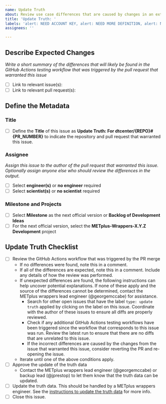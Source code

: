 ```yaml
---
name: Update Truth
about: Review use case differences that are caused by changes in an external repository and update truth dataset if necessary.
title: 'Update Truth: '
labels: 'alert: NEED ACCOUNT KEY, alert: NEED MORE DEFINITION, alert: NEED CYCLE ASSIGNMENT, type: update truth, priority: blocker, component: CI/CD, requestor: METplus Team'
assignees: ''

---
```


## Describe Expected Changes ##

*Write a short summary of the differences that will likely be found in the GitHub Actions testing workflow that was triggered by the pull request that warranted this issue*

- [ ] Link to relevant issue(s):
- [ ] Link to relevant pull request(s): 

## Define the Metadata ##

### Title ###
- [ ] Define the **Title** of this issue as **Update Truth: For dtcenter/{REPO}#{PR_NUMBER}** to indicate the repository and pull request that warranted this issue.

### Assignee ###

*Assign this issue to the author of the pull request that warranted this issue. Optionally assign anyone else who should review the differences in the output.*

- [ ] Select **engineer(s)** or **no engineer** required
- [ ] Select **scientist(s)** or **no scientist** required

### Milestone and Projects ###
- [ ] Select **Milestone** as the next official version or **Backlog of Development Ideas**
- [ ] For the next official version, select the **METplus-Wrappers-X.Y.Z Development** project

## Update Truth Checklist ###
- [ ] Review the GitHub Actions workflow that was triggered by the PR merge
  - If no differences were found, note this in a comment.
  - If all of the differences are expected, note this in a comment.
    Include any details of how the review was performed.
  - If unexpected differences are found, the following instructions can
    help uncover potential explanations. If none of these apply and the
    source of the differences cannot be determined, contact the
    METplus wrappers lead engineer (@georgemccabe) for assistance.
    - Search for other open issues that have the label `type: update truth`
      applied by clicking on the label on this issue. Coordinate with the
      author of these issues to ensure all diffs are properly reviewed.
    - Check if any additional GitHub Actions testing workflows have been
      triggered since the workflow that corresponds to this issue was run.
      Review the latest run to ensure that there are no diffs that are
      unrelated to this issue.
    - If the incorrect differences are caused by the changes from the
      issue that warranted this issue, consider reverting the PR and
      re-opening the issue.
  - Iterate until one of the above conditions apply.
- [ ] Approve the update of the truth data
  - Contact the METplus wrappers lead engineer (@georgemccabe) or
    backup lead (@jprestop) to let them know that the truth data can
    be updated.
- [ ] Update the truth data.
      This should be handled by a METplus wrappers engineer.
      See the [instructions to update the truth data](https://metplus.readthedocs.io/en/develop/Contributors_Guide/continuous_integration.html#update-truth-data-update-truth-data-yml)
      for more info.
- [ ] Close this issue.
